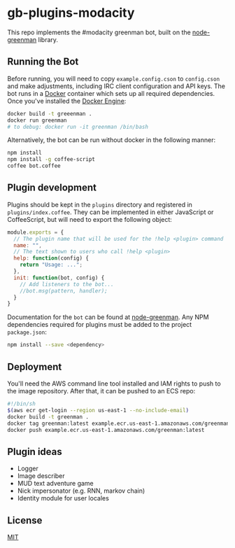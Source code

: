 # gb-plugins-modacity
This repo implements the #modacity greenman bot, built on the [node-greenman](https://github.com/csauve/node-greenman) library.

## Running the Bot
Before running, you will need to copy `example.config.cson` to `config.cson` and make adjustments, including IRC client configuration and API keys. The bot runs in a [Docker](https://www.docker.com/) container which sets up all required dependencies. Once you've installed the [Docker Engine](https://docs.docker.com/engine/installation/):

```sh
docker build -t greeenman .
docker run greenman
# to debug: docker run -it greenman /bin/bash
```

Alternatively, the bot can be run without docker in the following manner:
```sh
npm install
npm install -g coffee-script
coffee bot.coffee
```

## Plugin development
Plugins should be kept in the `plugins` directory and registered in `plugins/index.coffee`. They can be implemented in either JavaScript or CoffeeScript, but will need to export the following object:

```js
module.exports = {
  // The plugin name that will be used for the !help <plugin> command
  name: "",
  // The text shown to users who call !help <plugin>
  help: function(config) {
    return "Usage: ...";
  },
  init: function(bot, config) {
    // Add listeners to the bot...
    //bot.msg(pattern, handler);
  }
}
```

Documentation for the `bot` can be found at [node-greenman](https://github.com/csauve/node-greenman). Any NPM dependencies required for plugins must be added to the project `package.json`:

```sh
npm install --save <dependency>
```

## Deployment
You'll need the AWS command line tool installed and IAM rights to push to the image repository. After that, it can be pushed to an ECS repo:

```sh
#!/bin/sh
$(aws ecr get-login --region us-east-1 --no-include-email)
docker build -t greenman .
docker tag greenman:latest example.ecr.us-east-1.amazonaws.com/greenman:latest
docker push example.ecr.us-east-1.amazonaws.com/greenman:latest
```

## Plugin ideas
* Logger
* Image describer
* MUD text adventure game
* Nick impersonator (e.g. RNN, markov chain)
* Identity module for user locales

## License
[MIT](http://opensource.org/licenses/mit-license.php)